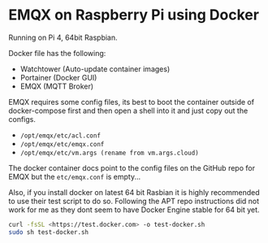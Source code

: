 # EMQX on Raspberry Pi using Docker

Running on Pi 4, 64bit Raspbian.

Docker file has the following:

- Watchtower (Auto-update container images)
- Portainer (Docker GUI)
- EMQX (MQTT Broker)

EMQX requires some config files, its best to boot the container outside of docker-compose first and then open a shell into it and just copy out the configs.

- `/opt/emqx/etc/acl.conf`
- `/opt/emqx/etc/emqx.conf`
- `/opt/emqx/etc/vm.args (rename from vm.args.cloud)`

The docker container docs point to the config files on the GitHub repo for EMQX but the `etc/emqx.conf` is empty...

Also, if you install docker on latest 64 bit Rasbian it is highly recommended to use their test script to do so. Following the APT repo instructions did not work for me as they dont seem to have Docker Engine stable for 64 bit yet. 

```bash
curl -fsSL <https://test.docker.com> -o test-docker.sh
sudo sh test-docker.sh
```
